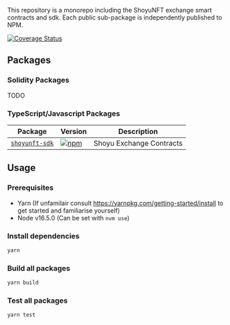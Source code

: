 This repository is a monorepo including the ShoyuNFT exchange smart contracts and sdk. Each public sub-package is independently published to NPM.

[![Coverage Status](https://coveralls.io/repos/github/shoyunft/shoyu-contracts/badge.svg?branch=master)](https://coveralls.io/github/shoyunft/shoyu-contracts?branch=master)

## Packages

### Solidity Packages

TODO

### TypeScript/Javascript Packages

| Package                         | Version                                                                                         | Description              |
| ------------------------------- | ----------------------------------------------------------------------------------------------- | ------------------------ |
| [`shoyunft-sdk`](/packages/sdk) | [![npm](https://img.shields.io/npm/v/shoyunft-sdk)](https://www.npmjs.com/package/shoyunft-sdk) | Shoyu Exchange Contracts |

## Usage

### Prerequisites

- Yarn (If unfamilair consult https://yarnpkg.com/getting-started/install to get started and familiarise yourself)
- Node v16.5.0 (Can be set with `nvm use`)

### Install dependencies

```sh
yarn
```

### Build all packages

```sh
yarn build
```

### Test all packages

```sh
yarn test
```
